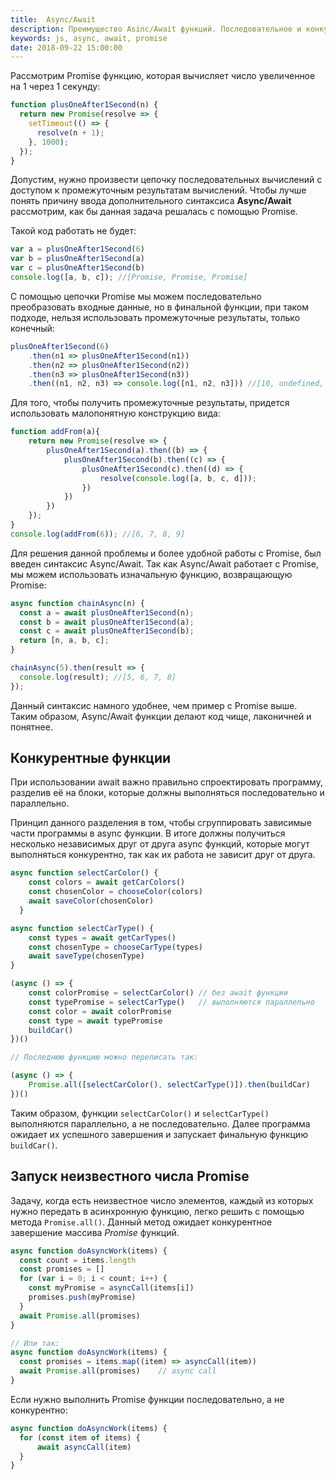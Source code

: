```yaml
---
title:  Async/Await
description: Преимущество Asinc/Await функций. Последовательное и конкурентное выполнение кода. Запуск неизвестного числа Promise функций.
keywords: js, async, await, promise
date: 2018-09-22 15:00:00
---
```


Рассмотрим Promise функцию, которая вычисляет число увеличенное на 1 через 1 секунду:

```js
function plusOneAfter1Second(n) {
  return new Promise(resolve => {
    setTimeout(() => {
      resolve(n + 1);
    }, 1000);
  });
}
```

Допустим, нужно произвести цепочку последовательных вычислений с доступом к промежуточным результатам вычислений. Чтобы лучше понять причину ввода дополнительного синтаксиса **Async/Await** рассмотрим, как бы данная задача решалась с помощью Promise.

Такой код работать не будет:

```js
var a = plusOneAfter1Second(6)
var b = plusOneAfter1Second(a)
var c = plusOneAfter1Second(b)
console.log([a, b, c]); //[Promise, Promise, Promise]
```

С помощью цепочки Promise мы можем последовательно преобразовать входные данные, но в финальной функции, при таком подходе, нельзя использовать промежуточные результаты, только конечный:

```js
plusOneAfter1Second(6)
    .then(n1 => plusOneAfter1Second(n1))
    .then(n2 => plusOneAfter1Second(n2))
    .then(n3 => plusOneAfter1Second(n3))
    .then((n1, n2, n3) => console.log([n1, n2, n3])) //[10, undefined, undefined]
```
Для того, чтобы получить промежуточные результаты, придется использовать малопонятную конструкцию вида:

```js
function addFrom(a){
    return new Promise(resolve => {
        plusOneAfter1Second(a).then((b) => {
            plusOneAfter1Second(b).then((c) => {
                plusOneAfter1Second(c).then((d) => {
                    resolve(console.log([a, b, c, d]));
                })
            })
        })
    });
}
console.log(addFrom(6)); //[6, 7, 8, 9]
```

Для решения данной проблемы и более удобной работы с Promise, был введен синтаксис Async/Await. Так как Async/Await работает с Promise, мы можем использовать изначальную функцию, возвращающую Promise:

```js
async function chainAsync(n) {
  const a = await plusOneAfter1Second(n);
  const b = await plusOneAfter1Second(a);
  const c = await plusOneAfter1Second(b);
  return [n, a, b, c];
}

chainAsync(5).then(result => {
  console.log(result); //[5, 6, 7, 8]
});
```

Данный синтаксис намного удобнее, чем пример с Promise выше. Таким образом, Async/Await функции делают код чище, лаконичней и понятнее.

## Конкурентные функции

При использовании await важно правильно спроектировать программу, разделив её на блоки, которые должны выполняться последовательно и параллельно.

Принцип данного разделения в том, чтобы сгруппировать зависимые части программы в async функции. В итоге должны получиться несколько независимых друг от друга async функций, которые могут выполняться конкурентно, так как их работа не зависит друг от друга.

```js
async function selectCarColor() {
    const colors = await getCarColors()
    const chosenColor = chooseColor(colors)
    await saveColor(chosenColor)
  }

async function selectCarType() {
    const types = await getCarTypes()
    const chosenType = chooseCarType(types)
    await saveType(chosenType)
}

(async () => {
    const colorPromise = selectCarColor() // без await функции
    const typePromise = selectCarType()   // выполняются параллельно
    const color = await colorPromise
    const type = await typePromise
    buildCar()
})()

// Последнюю функцию можно переписать так: 

(async () => {
    Promise.all([selectCarColor(), selectCarType()]).then(buildCar)
})()
```

Таким образом, функции `selectCarColor()` и `selectCarType()` выполняются параллельно, а не последовательно. Далее программа ожидает их успешного завершения и запускает финальную функцию `buildCar()`.

## Запуск неизвестного числа Promise

Задачу, когда есть неизвестное число элементов, каждый из которых нужно передать в асинхронную функцию, легко решить с помощью метода `Promise.all()`. Данный метод ожидает конкурентное завершение массива *Promise* функций.

```js
async function doAsyncWork(items) {
  const count = items.length
  const promises = []
  for (var i = 0; i < count; i++) {
    const myPromise = asyncCall(items[i])
    promises.push(myPromise)
  }
  await Promise.all(promises)
}

// Или так:
async function doAsyncWork(items) {
  const promises = items.map((item) => asyncCall(item))
  await Promise.all(promises)    // async call
}
```

Если нужно выполнить Promise функции последовательно, а не конкурентно:

```js
async function doAsyncWork(items) {
  for (const item of items) {
      await asyncCall(item)
  }
}
```